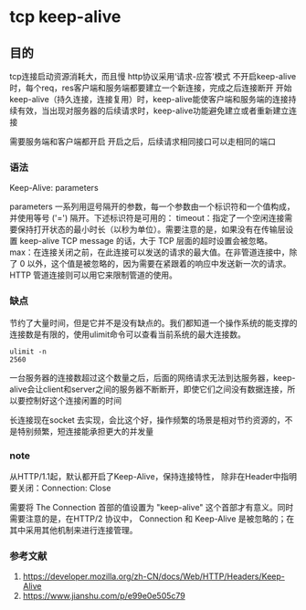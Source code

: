 # tcp keep-alive

## 目的

tcp连接启动资源消耗大，而且慢
http协议采用‘请求-应答’模式
不开启keep-alive时，每个req，res客户端和服务端都要建立一个新连接，完成之后连接断开
开始keep-alive（持久连接，连接复用）时，keep-alive能使客户端和服务端的连接持续有效，当出现对服务器的后续请求时，keep-alive功能避免建立或者重新建立连接

需要服务端和客户端都开启
开启之后，后续请求相同接口可以走相同的端口

### 语法

Keep-Alive: parameters

parameters
一系列用逗号隔开的参数，每一个参数由一个标识符和一个值构成，并使用等号 ('=') 隔开。下述标识符是可用的：
timeout：指定了一个空闲连接需要保持打开状态的最小时长（以秒为单位）。需要注意的是，如果没有在传输层设置 keep-alive TCP message 的话，大于 TCP 层面的超时设置会被忽略。
max：在连接关闭之前，在此连接可以发送的请求的最大值。在非管道连接中，除了 0 以外，这个值是被忽略的，因为需要在紧跟着的响应中发送新一次的请求。HTTP 管道连接则可以用它来限制管道的使用。

### 缺点

节约了大量时间，但是它并不是没有缺点的。我们都知道一个操作系统的能支撑的连接数是有限的，使用ulimit命令可以查看当前系统的最大连接数。

```
ulimit -n
2560
```

一台服务器的连接数超过这个数量之后，后面的网络请求无法到达服务器，keep-alive会让client和server之间的服务器不断断开，即使它们之间没有数据连接，所以要控制好这个连接闲置的时间

长连接现在socket 去实现，会比这个好，操作频繁的场景是相对节约资源的，不是特别频繁，短连接能承担更大的并发量

### note

从HTTP/1.1起，默认都开启了Keep-Alive，保持连接特性， 除非在Header中指明要关闭：Connection: Close

需要将 The Connection 首部的值设置为  "keep-alive" 这个首部才有意义。同时需要注意的是，在HTTP/2 协议中， Connection 和 Keep-Alive  是被忽略的；在其中采用其他机制来进行连接管理。

### 参考文献

1. <https://developer.mozilla.org/zh-CN/docs/Web/HTTP/Headers/Keep-Alive>
2. <https://www.jianshu.com/p/e99e0e505c79>
